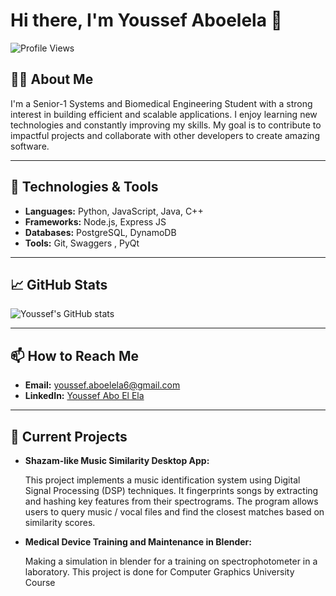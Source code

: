 # Hi there, I'm Youssef Aboelela 👋

![Profile Views](https://komarev.com/ghpvc/?username=Youssef-Abo-El-Ela&color=blue)

## 👨‍💻 About Me

I'm a Senior-1 Systems and Biomedical Engineering Student with a strong interest in building efficient and scalable applications. I enjoy learning new technologies and constantly improving my skills. My goal is to contribute to impactful projects and collaborate with other developers to create amazing software.

---

## 🔧 Technologies & Tools

- **Languages:** Python, JavaScript, Java, C++
- **Frameworks:** Node.js, Express JS
- **Databases:** PostgreSQL, DynamoDB
- **Tools:** Git, Swaggers , PyQt

---

## 📈 GitHub Stats

![Youssef's GitHub stats](https://github-readme-stats.vercel.app/api?username=Youssef-Abo-El-Ela&show_icons=true&theme=radical)

---

## 📫 How to Reach Me

- **Email:** youssef.aboelela6@gmail.com
- **LinkedIn:** [Youssef Abo El Ela](https://www.linkedin.com/in/youssef-aboelela)
---

## 🔭 Current Projects

- **Shazam-like Music Similarity Desktop App:**

  This project implements a music identification system using Digital Signal Processing (DSP) techniques. It fingerprints songs by extracting and hashing key features from their spectrograms. The program allows users to query music / vocal files and find the closest matches based on similarity scores.

- **Medical Device Training and Maintenance in Blender:**

   Making a simulation in blender for a training on spectrophotometer in a laboratory. This project is done for Computer Graphics University Course 

